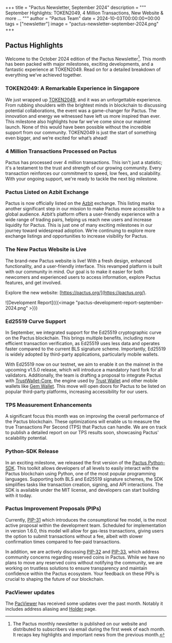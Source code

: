 +++
title = "Pactus Newsletter, September 2024"
description = """
September Highlights: TOKEN2049, 4 Million Transactions, New Website & more ...
"""
author = "Pactus Team"
date = 2024-10-03T00:00:00+00:00
tags = ["newsletter"]
image = "pactus-newsletter-september-2024.png"
+++

## Pactus Highlights

Welcome to the October 2024 edition of the Pactus Newsletter[^1].
This month has been packed with major milestones, exciting developments, and a fantastic experience at TOKEN2049.
Read on for a detailed breakdown of everything we’ve achieved together.

### TOKEN2049: A Remarkable Experience in Singapore

We just wrapped up [TOKEN2049](https://www.token2049.com/), and it was an unforgettable experience.
From rubbing shoulders with the brightest minds in blockchain to discussing potential collaborations,
the event was a game-changer for Pactus. The innovation and energy we witnessed have left us more inspired than ever.
This milestone also highlights how far we’ve come since our mainnet launch.
None of this would have been possible without the incredible support from our community.
TOKEN2049 is just the start of something even bigger, and we’re excited for what’s ahead!

### 4 Million Transactions Processed on Pactus

Pactus has processed over 4 million transactions.
This isn't just a statistic; it's a testament to the trust and strength of our growing community.
Every transaction reinforces our commitment to speed, low fees, and scalability.
With your ongoing support, we're ready to tackle the next big milestone.

### Pactus Listed on Azbit Exchange

Pactus is now officially listed on the [Azbit](https://azbit.com/) exchange.
This listing marks another significant step in our mission to make Pactus more accessible to a global audience.
Azbit’s platform offers a user-friendly experience with a wide range of trading pairs,
helping us reach new users and increase liquidity for Pactus.
This is just one of many exciting milestones in our journey toward widespread adoption.
We’re continuing to explore more exchange listings and opportunities to increase visibility for Pactus.

### The New Pactus Website is Live

The brand-new Pactus website is live! With a fresh design, enhanced functionality, and a user-friendly interface.
This revamped platform is built with our community in mind.
Our goal is to make it easier for both newcomers and experienced users to access information, explore Pactus features,
and get involved.

Explore the new website: [https://pactus.org/](https://pactus.org/).

![Development Report]({{<image "pactus-development-report-september-2024.png" >}})

### Ed25519 Curve Support

In September, we integrated support for the Ed25519 cryptographic curve on the Pactus blockchain.
This brings multiple benefits, including more efficient transaction verification,
as Ed25519 uses less data and operates faster compared to the current BLS signature scheme.
Importantly, Ed25519 is widely adopted by third-party applications, particularly mobile wallets.

With Ed25519 now on our testnet, we aim to enable it on the mainnet in the upcoming v1.5.0 release,
which will introduce a mandatory hard fork for all validators.
Additionally, the team is drafting a proposal to integrate Pactus with
[TrustWallet-Core](https://github.com/trustwallet/wallet-core),
the engine used by [Trust Wallet](https://trustwallet.com/) and other mobile wallets like
[Gem Wallet](https://gemwallet.com/).
This move will open doors for Pactus to be listed on popular third-party platforms,
increasing accessibility for our users.

### TPS Measurement Enhancements

A significant focus this month was on improving the overall performance of the Pactus blockchain.
These optimizations will enable us to measure the true Transactions Per Second (TPS) that Pactus can handle.
We are on track to publish a detailed report on our TPS results soon, showcasing Pactus' scalability potential.

### Python-SDK Release

In an exciting milestone, we released the first version of the
[Pactus Python-SDK](https://github.com/pactus-project/python-sdk).
This toolkit allows developers of all levels to easily interact with the Pactus blockchain using Python,
one of the most popular programming languages.
Supporting both BLS and Ed25519 signature schemes, the SDK simplifies tasks like transaction creation,
signing, and API interactions.
The SDK is available under the MIT license, and developers can start building with it today.

### Pactus Improvement Proposals (PIPs)

Currently, [PIP-31](https://pips.pactus.org/PIPs/pip-31) which introduces the consumptional fee model,
is the most active proposal within the development team.
Scheduled for implementation in version 1.6.0, this model will allow for gas-less transactions,
giving users the option to submit transactions without a fee,
albeit with slower confirmation times compared to fee-paid transactions.

In addition, we are actively discussing
[PIP-32](https://pips.pactus.org/PIPs/pip-32) and
[PIP-33](https://pips.pactus.org/PIPs/pip-33), which address community concerns regarding reserved coins in Pactus.
While we have no plans to move any reserved coins without notifying the community,
we are working on trustless solutions to ensure transparency and maintain confidence within the Pactus ecosystem.
Your feedback on these PIPs is crucial to shaping the future of our blockchain.

### PacViewer updates

The [PacViewer](https://pacviewer.com/) has received some updates over the past month.
Notably it includes address aliasing and [Holder](https://pacviewer.com/holders) page.

[^1]:
    The Pactus monthly newsletter is published on our website and
    distributed to subscribers via email during the first week of each month.
    It recaps key highlights and important news from the previous month.
